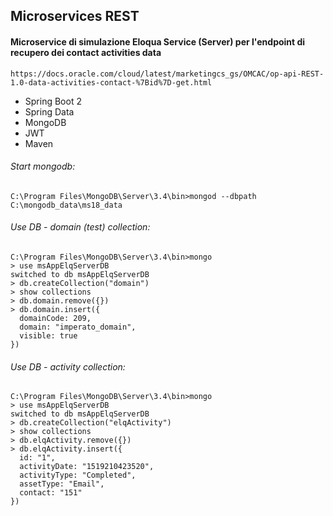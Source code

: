 ## Microservices REST

#### Microservice di simulazione Eloqua Service (Server) per l'endpoint di recupero dei contact activities data 

```
https://docs.oracle.com/cloud/latest/marketingcs_gs/OMCAC/op-api-REST-1.0-data-activities-contact-%7Bid%7D-get.html
```

* Spring Boot 2
* Spring Data
* MongoDB
* JWT
* Maven
  
###### Start mongodb:

```
C:\Program Files\MongoDB\Server\3.4\bin>mongod --dbpath C:\mongodb_data\ms18_data
```

###### Use DB - domain (test) collection:

```
C:\Program Files\MongoDB\Server\3.4\bin>mongo
> use msAppElqServerDB
switched to db msAppElqServerDB
> db.createCollection("domain")
> show collections
> db.domain.remove({})
> db.domain.insert({
  domainCode: 209,
  domain: "imperato_domain",
  visible: true
})
```

###### Use DB - activity collection:

```
C:\Program Files\MongoDB\Server\3.4\bin>mongo
> use msAppElqServerDB
switched to db msAppElqServerDB
> db.createCollection("elqActivity")
> show collections
> db.elqActivity.remove({})
> db.elqActivity.insert({
  id: "1",
  activityDate: "1519210423520",
  activityType: "Completed",
  assetType: "Email",
  contact: "151"
})
```

